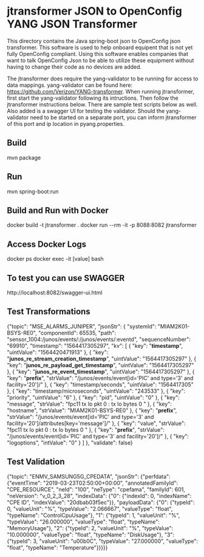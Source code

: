 jtransformer JSON to OpenConfig YANG JSON Transformer
=====================================================

This directory contains the Java spring-boot json to OpenConfig json transformer.   This software is used to help onboard equipent that is not yet fully OpenConfig compliant.   Using this software enables companies that want to talk OpenConfig Json to be able to utilize these equipment without having to change their code as no devices are added.

The jtransformer does require the yang-validator to be running for access to data mappings.   yang-validator can be found here: https://github.com/Verizon/YANG-transformer.   When running jtransformer, first start the yang-validator following its intructions.    Then follow the jtransformer instructions below.   There are sample test scripts below as well.    Also added is a swagger UI for testing the validator.    Should the yang-validator need to be started on a separate port, you can inform jtransformer of this port and ip location in pyang.properties.


Build
-----
mvn package

Run
---
mvn spring-boot:run

Build and Run with Docker
-------------------------
docker build -t jtransformer .
docker run --rm -it -p 8088:8082 jtransformer

Access Docker Logs
------------------
docker ps
docker exec -it [value] bash

To test you can use SWAGGER
---------------------------
http://localhost:8082/swagger-ui.html


Test Transformations
--------------------
{"topic": "MSE_ALARMS_JUNIPER", "jsonStr": { "systemId": "MIAM2K01-BSYS-RE0", "componentId": 65535, "path": "sensor_1004:/junos/events/:/junos/events/:eventd", "sequenceNumber": "69910", "timestamp": "1564417305297", "kv": [ { "key": "__timestamp__", "uintValue": "1564420471913" }, { "key": "__junos_re_stream_creation_timestamp__", "uintValue": "1564417305297" }, { "key": "__junos_re_payload_get_timestamp__", "uintValue": "1564417305297" }, { "key": "__junos_re_event_timestamp__", "uintValue": "1564417305297" }, { "key": "__prefix__", "strValue": "/junos/events/event[id='PIC' and type='3' and facility='20']/" }, { "key": "timestamp/seconds", "uintValue": "1564417305" }, { "key": "timestamp/microseconds", "uintValue": "243533" }, { "key": "priority", "uintValue": "6" }, { "key": "pid", "uintValue": "0" }, { "key": "message", "strValue": "fpc11 tx lo pkt 0 : tx lo bytes 0 " }, { "key": "hostname", "strValue": "MIAM2K01-BSYS-RE0" }, { "key": "__prefix__", "strValue": "/junos/events/event[id='PIC' and type='3' and facility='20']/attributes[key='message']/" }, { "key": "value", "strValue": "fpc11 tx lo pkt 0 : tx lo bytes 0 " }, { "key": "__prefix__", "strValue": "/junos/events/event[id='PIC' and type='3' and facility='20']/" }, { "key": "logoptions", "intValue": "0" } ] }, "validate": false}


Test Validation
---------------
{"topic": "ENMV_SAMSUNG5G_CPEDATA", "jsonStr": {"perfdata": {"eventTime": "2019-03-23T02:50:00+00:00", "annotatedFamilyId": "CPE_RESOURCE", "neId": "100", "neType": "cpefama", "familyId": 601, "neVersion": "v_0_2_3_28", "indexData": {"0": {"indexId": 0, "indexName": "CPE ID", "indexValue": "20dbab03f5ec"}}, "payloadData": {"0": {"typeId": 0, "valueUnit": "%", "typeValue": "2.066667", "valueType": "float", "typeName": "ControlCpuUsage"}, "1": {"typeId": 1, "valueUnit": "%", "typeValue": "26.000000", "valueType": "float", "typeName": "MemoryUsage"}, "2": {"typeId": 2, "valueUnit": "%", "typeValue": "10.000000", "valueType": "float", "typeName": "DiskUsage"}, "3": {"typeId": 3, "valueUnit": "u00b0C", "typeValue": "27.000000", "valueType": "float", "typeName": "Temperature"}}}}}

